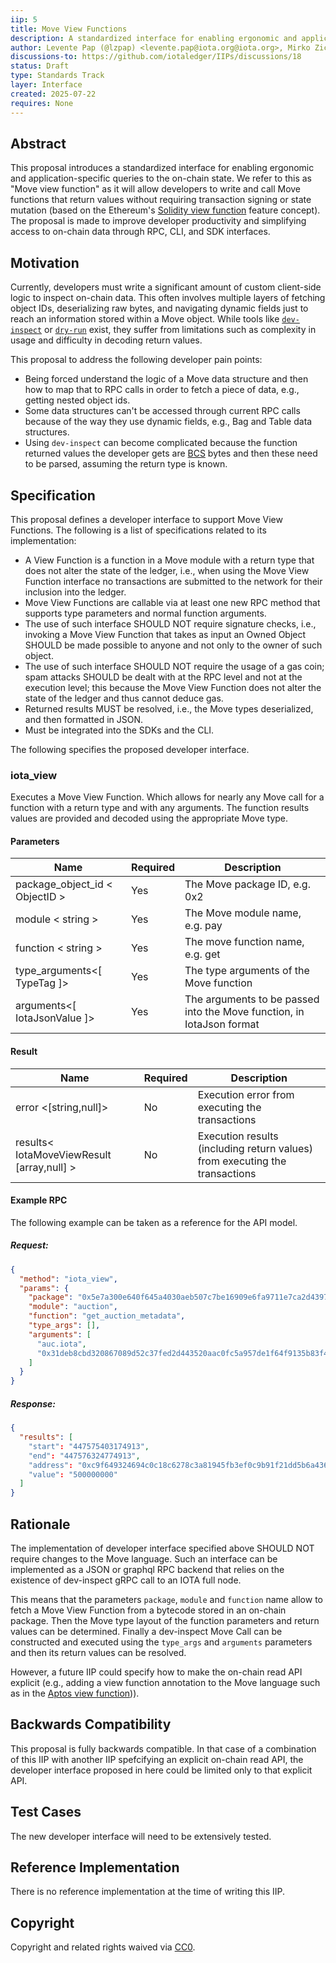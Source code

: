```yaml
---
iip: 5
title: Move View Functions
description: A standardized interface for enabling ergonomic and application-specific queries to the on-chain state
author: Levente Pap (@lzpap) <levente.pap@iota.org@iota.org>, Mirko Zichichi (@miker83z) <mirko.zichichi@iota.org@iota.org>
discussions-to: https://github.com/iotaledger/IIPs/discussions/18
status: Draft
type: Standards Track
layer: Interface
created: 2025-07-22
requires: None
---
```


## Abstract

This proposal introduces a standardized interface for enabling ergonomic and application-specific queries to the on-chain state. We refer to this as "Move view function" as it will allow developers to write and call Move functions that return values without requiring transaction signing or state mutation (based on the Ethereum's [Solidity view function](https://docs.soliditylang.org/en/latest/contracts.html#view-functions) feature concept). The proposal is made to improve developer productivity and simplifying access to on-chain data through RPC, CLI, and SDK interfaces.

## Motivation

Currently, developers must write a significant amount of custom client-side logic to inspect on-chain data. This often involves multiple layers of fetching object IDs, deserializing raw bytes, and navigating dynamic fields just to reach an information stored within a Move object. While tools like [`dev-inspect`](https://docs.iota.org/iota-api-ref#iota_devinspecttransactionblock) or [`dry-run`](https://docs.iota.org/iota-api-ref#iota_dryruntransactionblock) exist, they suffer from limitations such as complexity in usage and difficulty in decoding return values.

This proposal to address the following developer pain points:

- Being forced understand the logic of a Move data structure and then how to map that to RPC calls in order to fetch a piece of data, e.g., getting nested object ids.
- Some data structures can't be accessed through current RPC calls because of the way they use dynamic fields, e.g., Bag and Table data structures.
- Using `dev-inspect` can become complicated because the function returned values the developer gets are [BCS](https://docs.iota.org/ts-sdk/bcs) bytes and then these need to be parsed, assuming the return type is known.

## Specification

This proposal defines a developer interface to support Move View Functions. The following is a list of specifications related to its implementation:

- A View Function is a function in a Move module with a return type that does not alter the state of the ledger, i.e., when using the Move View Function interface no transactions are submitted to the network for their inclusion into the ledger.
- Move View Functions are callable via at least one new RPC method that supports type parameters and normal function arguments.
- The use of such interface SHOULD NOT require signature checks, i.e., invoking a Move View Function that takes as input an Owned Object SHOULD be made possible to anyone and not only to the owner of such object.
- The use of such interface SHOULD NOT require the usage of a gas coin; spam attacks SHOULD be dealt with at the RPC level and not at the execution level; this because the Move View Function does not alter the state of the ledger and thus cannot deduce gas.
- Returned results MUST be resolved, i.e., the Move types deserialized, and then formatted in JSON.
- Must be integrated into the SDKs and the CLI.

The following specifies the proposed developer interface.

### iota_view

Executes a Move View Function. Which allows for nearly any Move call for a function with a return type and with any arguments. The function results values are provided and decoded using the appropriate Move type.

#### Parameters

| Name<Type>                     | Required | Description                                                           |
| ------------------------------ | -------- | --------------------------------------------------------------------- |
| package_object_id < ObjectID > | Yes      | The Move package ID, e.g. 0x2                                         |
| module < string >              | Yes      | The Move module name, e.g. pay                                        |
| function < string >            | Yes      | The move function name, e.g. get                                      |
| type_arguments<[ TypeTag ]>    | Yes      | The type arguments of the Move function                               |
| arguments<[ IotaJsonValue ]>   | Yes      | The arguments to be passed into the Move function, in IotaJson format |

#### Result

| Name<Type>                                 | Required | Description                                                                 |
| ------------------------------------------ | -------- | --------------------------------------------------------------------------- |
| error <[string,null]>                      | No       | Execution error from executing the transactions                             |
| results< IotaMoveViewResult [array,null] > | No       | Execution results (including return values) from executing the transactions |

#### Example RPC

The following example can be taken as a reference for the API model.

##### Request:

```json
{
  "method": "iota_view",
  "params": {
    "package": "0x5e7a300e640f645a4030aeb507c7be16909e6fa9711e7ca2d4397bbd967d5c50",
    "module": "auction",
    "function": "get_auction_metadata",
    "type_args": [],
    "arguments": [
      "auc.iota",
      "0x31deb8cbd320867089d52c37fed2d443520aac0fc5a957de1f64f9135b83f42b"
    ]
  }
}
```

##### Response:

```json
{
  "results": [
    "start": "447575403174913",
    "end": "447576324774913",
    "address": "0xc9f649324694c0c18c6278c3a81945fb3ef0c9b91f21dd5b6a4364447ee348df",
    "value": "500000000"
  ]
}
```

## Rationale

The implementation of developer interface specified above SHOULD NOT require changes to the Move language. Such an interface can be implemented as a JSON or graphql RPC backend that relies on the existence of dev-inspect gRPC call to an IOTA full node.

This means that the parameters `package`, `module` and `function` name allow to fetch a Move View Function from a bytecode stored in an on-chain package. Then the Move type layout of the function parameters and return values can be determined. Finally a dev-inspect Move Call can be constructed and executed using the `type_args` and `arguments` parameters and then its return values can be resolved.

However, a future IIP could specify how to make the on-chain read API explicit (e.g., adding a view function annotation to the Move language such as in the [Aptos view function](https://move-developers-dao.gitbook.io/aptos-move-by-example/advanced-concepts/view-functions))).

## Backwards Compatibility

This proposal is fully backwards compatible. In that case of a combination of this IIP with another IIP spefcifying an explicit on-chain read API, the developer interface proposed in here could be limited only to that explicit API.

## Test Cases

The new developer interface will need to be extensively tested.

## Reference Implementation

There is no reference implementation at the time of writing this IIP.

## Copyright

Copyright and related rights waived via [CC0](https://creativecommons.org/publicdomain/zero/1.0/).
